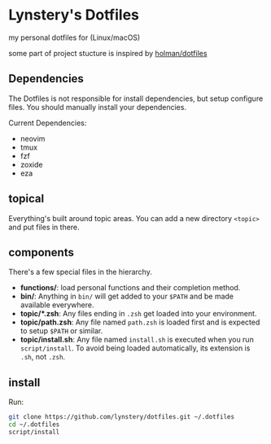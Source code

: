 # Lynstery's Dotfiles

my personal dotfiles for (Linux/macOS)

some part of project stucture is inspired by [holman/dotfiles](https://github.com/holman/dotfiles)

## Dependencies

The Dotfiles is not responsible for install dependencies, but setup configure files. You should manually install your dependencies.

Current Dependencies:
- neovim
- tmux
- fzf
- zoxide
- eza

## topical

Everything's built around topic areas. You can add a new directory `<topic>` and put
files in there.

## components

There's a few special files in the hierarchy.
- **functions/**: load personal functions and their completion method.
- **bin/**: Anything in `bin/` will get added to your `$PATH` and be made
  available everywhere.
- **topic/\*.zsh**: Any files ending in `.zsh` get loaded into your
  environment.
- **topic/path.zsh**: Any file named `path.zsh` is loaded first and is
  expected to setup `$PATH` or similar.
- **topic/install.sh**: Any file named `install.sh` is executed when you run `script/install`. To avoid being loaded automatically, its extension is `.sh`, not `.zsh`.

## install

Run:

```sh
git clone https://github.com/lynstery/dotfiles.git ~/.dotfiles
cd ~/.dotfiles
script/install
```
